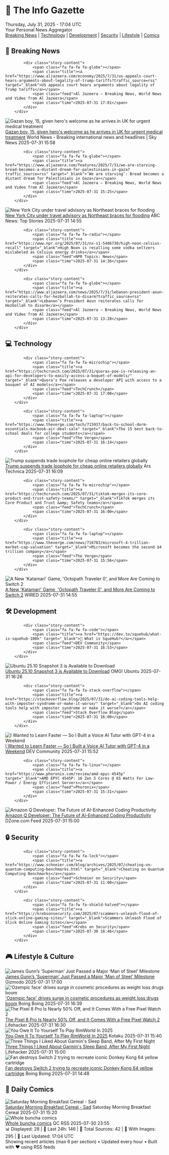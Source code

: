 <!-- Processing 54 RSS feeds at 2025-07-31 17:04:06 UTC -->
<!-- Processing: Saturday Morning Breakfast Cereal -->
<!-- Processing: Penny Arcade -->
<!-- Processing: Garfield -->
<!-- Processing: Cyanide & Happiness -->
<!-- Processing: Girl Genius -->
<!-- Processing: Dinosaur Comics -->
<!-- Processing: BBC World News -->
<!-- Processing: BBC Breaking News -->
<!-- Processing: Al Jazeera Breaking News -->
<!-- Processing: CBC News -->
<!-- Error processing https://rss.cbc.ca/lineup/topstories.xml: The read operation timed out -->
<!-- Processing: Reuters Top News -->
<!-- Processing: Guardian World News -->
<!-- Processing: Sky News World -->
<!-- Processing: TechCrunch -->
<!-- Processing: The Verge -->
<!-- Processing: Ars Technica -->
<!-- Processing: O'Reilly Radar -->
<!-- Processing: Hacker News -->
<!-- Processing: Dev.to -->
<!-- Processing: StackOverflow Blog -->
<!-- Processing: Phoronix Linux News -->
<!-- Processing: OMG! Ubuntu -->
<!-- Processing: DistroWatch -->
<!-- Processing: Linux.com -->
<!-- Processing: Red Hat Blog -->
<!-- Processing: GitHub Blog -->
<!-- Processing: Lifehacker -->
<!-- Processing: Gizmodo -->
<!-- Processing: Boing Boing -->
<!-- Processing: Krebs on Security -->
<!-- Processing: Schneier on Security -->
<!-- Generated 12 new posts out of 31 feeds processed -->
<div class="newspaper-header">
    <h1 class="newspaper-title">📰 The Info Gazette</h1>
    <div class="newspaper-date">Thursday, July 31, 2025 - 17:04 UTC</div>
    <div class="newspaper-subtitle">Your Personal News Aggregator</div>
</div>

<div class="newspaper-nav">
    <a href="#breaking">Breaking News</a> |
    <a href="#tech">Technology</a> |
    <a href="#dev">Development</a> |
    <a href="#security">Security</a> |
    <a href="#lifestyle">Lifestyle</a> |
    <a href="#webcomics">Comics</a>
</div>

<div class="news-section breaking-news" id="breaking">
<h2 class="section-header">🚨 Breaking News</h2>
<div class="stories-container">
<div class="story">
            
            <div class="story-content">
                <span class="fa fa-fw fa-globe"></span>
                <span class="title"><a href="https://www.aljazeera.com/economy/2025/7/31/us-appeals-court-hears-arguments-about-legality-of-trump-tariffs?traffic_source=rss" target="_blank">US appeals court hears arguments about legality of Trump tariffs</a></span>
                <span class="feed">Al Jazeera – Breaking News, World News and Video from Al Jazeera</span>
                <span class="time">2025-07-31 17:01</span>
            </div>
        </div>
<div class="story">
            <img src="https://e3.365dm.com/25/07/1920x1080/skynews-alshagnobi-gaza_6979254.jpg?20250731175424" alt="Gazan boy, 15, given hero&#x27;s welcome as he arrives in UK for urgent medical treatment" class="story-image" loading="lazy" onerror="this.style.display='none'">
            <div class="story-content">
                <span class="fa fa-fw fa-satellite"></span>
                <span class="title"><a href="https://news.sky.com/story/gazan-boy-15-given-heros-welcome-as-he-arrives-in-uk-for-urgent-medical-treatment-13404742" target="_blank">Gazan boy, 15, given hero&#x27;s welcome as he arrives in UK for urgent medical treatment</a></span>
                <span class="feed">World News - Breaking international news and headlines | Sky News</span>
                <span class="time">2025-07-31 15:58</span>
            </div>
        </div>
<div class="story">
            
            <div class="story-content">
                <span class="fa fa-fw fa-globe"></span>
                <span class="title"><a href="https://www.aljazeera.com/features/2025/7/31/we-are-starving-bread-becomes-a-distant-dream-for-palestinians-in-gaza?traffic_source=rss" target="_blank">‘We are starving’: Bread becomes a distant dream for Palestinians in Gaza</a></span>
                <span class="feed">Al Jazeera – Breaking News, World News and Video from Al Jazeera</span>
                <span class="time">2025-07-31 15:25</span>
            </div>
        </div>
<div class="story">
            <img src="https://s.abcnews.com/images/US/rain-nyc-gty-jef-250731_1753966530643_hpMain_4x3t_384.jpg" alt="New York City under travel advisory as Northeast braces for flooding" class="story-image" loading="lazy" onerror="this.style.display='none'">
            <div class="story-content">
                <span class="fa fa-fw fa-tv"></span>
                <span class="title"><a href="https://abcnews.go.com/US/flash-flooding-northeast-dangerous-heat-humidity-pushes-south/story?id=124237066" target="_blank">New York City under travel advisory as Northeast braces for flooding</a></span>
                <span class="feed">ABC News: Top Stories</span>
                <span class="time">2025-07-31 14:55</span>
            </div>
        </div>
<div class="story">
            
            <div class="story-content">
                <span class="fa fa-fw fa-radio"></span>
                <span class="title"><a href="https://www.npr.org/2025/07/31/nx-s1-5486730/high-noon-celsius-recall" target="_blank">High Noon is recalling some vodka seltzers mislabeled as Celsius energy drinks</a></span>
                <span class="feed">NPR Topics: News</span>
                <span class="time">2025-07-31 14:36</span>
            </div>
        </div>
<div class="story">
            
            <div class="story-content">
                <span class="fa fa-fw fa-globe"></span>
                <span class="title"><a href="https://www.aljazeera.com/news/2025/7/31/lebanon-president-aoun-reiterates-calls-for-hezbollah-to-disarm?traffic_source=rss" target="_blank">Lebanon’s President Aoun reiterates calls for Hezbollah to disarm</a></span>
                <span class="feed">Al Jazeera – Breaking News, World News and Video from Al Jazeera</span>
                <span class="time">2025-07-31 13:28</span>
            </div>
        </div>
</div>
</div>
<div class="news-section tech-news" id="tech">
<h2 class="section-header">💻 Technology</h2>
<div class="stories-container">
<div class="story">
            
            <div class="story-content">
                <span class="fa fa-fw fa-microchip"></span>
                <span class="title"><a href="https://techcrunch.com/2025/07/31/quoras-poe-is-releasing-an-api-for-developers-to-easily-access-a-boquet-of-models/" target="_blank">Quora’s Poe releases a developer API with access to a bouquet of AI models</a></span>
                <span class="feed">TechCrunch</span>
                <span class="time">2025-07-31 17:00</span>
            </div>
        </div>
<div class="story">
            
            <div class="story-content">
                <span class="fa fa-fw fa-laptop"></span>
                <span class="title"><a href="https://www.theverge.com/tech/715937/back-to-school-dorm-essentials-macbook-air-deal-sale" target="_blank">The 15 best back-to-school deals for college students</a></span>
                <span class="feed">The Verge</span>
                <span class="time">2025-07-31 16:14</span>
            </div>
        </div>
<div class="story">
            <img src="https://cdn.arstechnica.net/wp-content/uploads/2025/07/GettyImages-1438881240-500x500.jpg" alt="Trump suspends trade loophole for cheap online retailers globally" class="story-image" loading="lazy" onerror="this.style.display='none'">
            <div class="story-content">
                <span class="fa fa-fw fa-cog"></span>
                <span class="title"><a href="https://arstechnica.com/tech-policy/2025/07/trump-suspends-trade-loophole-for-cheap-online-retailers-globally/" target="_blank">Trump suspends trade loophole for cheap online retailers globally</a></span>
                <span class="feed">Ars Technica</span>
                <span class="time">2025-07-31 16:09</span>
            </div>
        </div>
<div class="story">
            
            <div class="story-content">
                <span class="fa fa-fw fa-microchip"></span>
                <span class="title"><a href="https://techcrunch.com/2025/07/31/tiktok-merges-its-core-product-and-trust-safety-teams/" target="_blank">TikTok merges its Core Product and Trust &amp; Safety teams</a></span>
                <span class="feed">TechCrunch</span>
                <span class="time">2025-07-31 16:00</span>
            </div>
        </div>
<div class="story">
            
            <div class="story-content">
                <span class="fa fa-fw fa-laptop"></span>
                <span class="title"><a href="https://www.theverge.com/news/716783/microsoft-4-trillion-market-cap-valuation" target="_blank">Microsoft becomes the second $4 trillion company</a></span>
                <span class="feed">The Verge</span>
                <span class="time">2025-07-31 15:56</span>
            </div>
        </div>
<div class="story">
            <img src="https://media.wired.com/photos/688b782158a59c73e240df4c/master/pass/ND2.jpg" alt="A New &#x27;Katamari&#x27; Game, &#x27;Octopath Traveler 0&#x27;, and More Are Coming to Switch 2" class="story-image" loading="lazy" onerror="this.style.display='none'">
            <div class="story-content">
                <span class="fa fa-fw fa-bolt"></span>
                <span class="title"><a href="https://www.wired.com/story/a-new-katamari-game-octopath-traveler-0-and-more-are-coming-to-switch-2/" target="_blank">A New &#x27;Katamari&#x27; Game, &#x27;Octopath Traveler 0&#x27;, and More Are Coming to Switch 2</a></span>
                <span class="feed">WIRED</span>
                <span class="time">2025-07-31 14:55</span>
            </div>
        </div>
</div>
</div>
<div class="news-section dev-news" id="dev">
<h2 class="section-header">🛠️ Development</h2>
<div class="stories-container">
<div class="story">
            
            <div class="story-content">
                <span class="fa fa-fw fa-code"></span>
                <span class="title"><a href="https://dev.to/squehub/what-is-squehub-100k" target="_blank">👋 What is SqueHub?</a></span>
                <span class="feed">DEV Community</span>
                <span class="time">2025-07-31 16:53</span>
            </div>
        </div>
<div class="story">
            <img src="https://i0.wp.com/www.omgubuntu.co.uk/wp-content/uploads/2022/05/kinetic-kudu-ubuntu-download.jpg?resize=406%2C232&amp;ssl=1" alt="Ubuntu 25.10 Snapshot 3 is Available to Download" class="story-image" loading="lazy" onerror="this.style.display='none'">
            <div class="story-content">
                <span class="fa fa-fw fa-ubuntu"></span>
                <span class="title"><a href="https://www.omgubuntu.co.uk/2025/07/ubuntu-25-10-snapshot-3-now-available-to-download" target="_blank">Ubuntu 25.10 Snapshot 3 is Available to Download</a></span>
                <span class="feed">OMG! Ubuntu</span>
                <span class="time">2025-07-31 16:26</span>
            </div>
        </div>
<div class="story">
            
            <div class="story-content">
                <span class="fa fa-fw fa-stack-overflow"></span>
                <span class="title"><a href="https://stackoverflow.blog/2025/07/31/do-ai-coding-tools-help-with-imposter-syndrome-or-make-it-worse/" target="_blank">Do AI coding tools help with imposter syndrome or make it worse?</a></span>
                <span class="feed">Stack Overflow Blog</span>
                <span class="time">2025-07-31 16:00</span>
            </div>
        </div>
<div class="story">
            <img src="https://media2.dev.to/dynamic/image/width=800%2Cheight=%2Cfit=scale-down%2Cgravity=auto%2Cformat=auto/https%3A%2F%2Fdev-to-uploads.s3.amazonaws.com%2Fuploads%2Farticles%2Fmjud5ygu3ynn9a7cxvi6.png" alt="I Wanted to Learn Faster — So I Built a Voice AI Tutor with GPT-4 in a Weekend" class="story-image" loading="lazy" onerror="this.style.display='none'">
            <div class="story-content">
                <span class="fa fa-fw fa-code"></span>
                <span class="title"><a href="https://dev.to/sholajegede/i-wanted-to-learn-faster-so-i-built-a-voice-ai-tutor-with-gpt-4-in-a-weekend-3ke0" target="_blank">I Wanted to Learn Faster — So I Built a Voice AI Tutor with GPT-4 in a Weekend</a></span>
                <span class="feed">DEV Community</span>
                <span class="time">2025-07-31 15:52</span>
            </div>
        </div>
<div class="story">
            
            <div class="story-content">
                <span class="fa fa-fw fa-linux"></span>
                <span class="title"><a href="https://www.phoronix.com/review/amd-epyc-4545p" target="_blank">AMD EPYC 4545P: 16 Zen 5 Cores @ 65 Watts For Low-Power / Energy Efficient Servers</a></span>
                <span class="feed">Phoronix</span>
                <span class="time">2025-07-31 15:31</span>
            </div>
        </div>
<div class="story">
            <img src="https://dz2cdn1.dzone.com/thumbnail?fid=18539444&w=600" alt="Amazon Q Developer: The Future of AI-Enhanced Coding Productivity" class="story-image" loading="lazy" onerror="this.style.display='none'">
            <div class="story-content">
                <span class="fa fa-fw fa-newspaper"></span>
                <span class="title"><a href="https://dzone.com/articles/amazon-q-developer-ai-coding-productivity" target="_blank">Amazon Q Developer: The Future of AI-Enhanced Coding Productivity</a></span>
                <span class="feed">DZone.com Feed</span>
                <span class="time">2025-07-31 15:00</span>
            </div>
        </div>
</div>
</div>
<div class="news-section security-news" id="security">
<h2 class="section-header">🔒 Security</h2>
<div class="stories-container">
<div class="story">
            
            <div class="story-content">
                <span class="fa fa-fw fa-lock"></span>
                <span class="title"><a href="https://www.schneier.com/blog/archives/2025/07/cheating-on-quantum-computing-benchmarks.html" target="_blank">Cheating on Quantum Computing Benchmarks</a></span>
                <span class="feed">Schneier on Security</span>
                <span class="time">2025-07-31 11:00</span>
            </div>
        </div>
<div class="story">
            
            <div class="story-content">
                <span class="fa fa-fw fa-shield-halved"></span>
                <span class="title"><a href="https://krebsonsecurity.com/2025/07/scammers-unleash-flood-of-slick-online-gaming-sites/" target="_blank">Scammers Unleash Flood of Slick Online Gaming Sites</a></span>
                <span class="feed">Krebs on Security</span>
                <span class="time">2025-07-30 18:46</span>
            </div>
        </div>
</div>
</div>
<div class="news-section lifestyle-news" id="lifestyle">
<h2 class="section-header">🎮 Lifestyle & Culture</h2>
<div class="stories-container">
<div class="story">
            <img src="https://gizmodo.com/app/uploads/2025/07/Man-of-Steel-Yelling.jpg" alt="James Gunn’s ‘Superman’ Just Passed a Major ‘Man of Steel’ Milestone" class="story-image" loading="lazy" onerror="this.style.display='none'">
            <div class="story-content">
                <span class="fa fa-fw fa-computer"></span>
                <span class="title"><a href="https://gizmodo.com/james-gunns-superman-just-passed-a-major-man-of-steel-milestone-2000637244" target="_blank">James Gunn’s ‘Superman’ Just Passed a Major ‘Man of Steel’ Milestone</a></span>
                <span class="feed">Gizmodo</span>
                <span class="time">2025-07-31 17:00</span>
            </div>
        </div>
<div class="story">
            <img src="https://i0.wp.com/boingboing.net/wp-content/uploads/2025/03/glp-1.jpg?fit=1080%2C720&amp;quality=60&amp;ssl=1" alt="&#x27;Ozempic face&#x27; drives surge in cosmetic procedures as weight loss drugs boom" class="story-image" loading="lazy" onerror="this.style.display='none'">
            <div class="story-content">
                <span class="fa fa-fw fa-arrow-right"></span>
                <span class="title"><a href="https://boingboing.net/2025/07/31/ozempic-face-drives-surge-in-cosmetic-procedures-as-weight-loss-drugs-boom.html" target="_blank">&#x27;Ozempic face&#x27; drives surge in cosmetic procedures as weight loss drugs boom</a></span>
                <span class="feed">Boing Boing</span>
                <span class="time">2025-07-31 16:39</span>
            </div>
        </div>
<div class="story">
            <img src="https://lifehacker.com/imagery/articles/01K1GKKVACN8EHFDXTC1WANV74/hero-image.png" alt="The Pixel 8 Pro Is Nearly 50% Off, and It Comes With a Free Pixel Watch 2" class="story-image" loading="lazy" onerror="this.style.display='none'">
            <div class="story-content">
                <span class="fa fa-fw fa-life-ring"></span>
                <span class="title"><a href="https://lifehacker.com/tech/pixel-8-pro-sale-pixel-watch-2?utm_medium=RSS" target="_blank">The Pixel 8 Pro Is Nearly 50% Off, and It Comes With a Free Pixel Watch 2</a></span>
                <span class="feed">Lifehacker</span>
                <span class="time">2025-07-31 16:30</span>
            </div>
        </div>
<div class="story">
            <img src="https://i.kinja-img.com/image/upload/c_fit,q_80,w_636/pbhpwr1wznnzehty5i8t.jpg" alt="You Owe It To Yourself To Play RimWorld In 2025" class="story-image" loading="lazy" onerror="this.style.display='none'">
            <div class="story-content">
                <span class="fa fa-fw fa-gamepad"></span>
                <span class="title"><a href="https://kotaku.com/rimworld-odyssey-expansion-colony-randy-random-1851787430" target="_blank">You Owe It To Yourself To Play RimWorld In 2025</a></span>
                <span class="feed">Kotaku</span>
                <span class="time">2025-07-31 15:40</span>
            </div>
        </div>
<div class="story">
            <img src="https://lifehacker.com/imagery/articles/01K1GFQDRKWYETA2AHJCCF6K8T/hero-image.jpg" alt="Three Things I Liked About Garmin&#x27;s Sleep Band, After My First Night" class="story-image" loading="lazy" onerror="this.style.display='none'">
            <div class="story-content">
                <span class="fa fa-fw fa-life-ring"></span>
                <span class="title"><a href="https://lifehacker.com/health/three-things-i-liked-garmin-sleep-band?utm_medium=RSS" target="_blank">Three Things I Liked About Garmin&#x27;s Sleep Band, After My First Night</a></span>
                <span class="feed">Lifehacker</span>
                <span class="time">2025-07-31 15:00</span>
            </div>
        </div>
<div class="story">
            <img src="https://i0.wp.com/boingboing.net/wp-content/uploads/2025/04/Nintendo_Switch_2.jpeg?fit=1080%2C723&amp;quality=60&amp;ssl=1" alt="Fan destroys Switch 2 trying to recreate iconic Donkey Kong 64 yellow cartridge" class="story-image" loading="lazy" onerror="this.style.display='none'">
            <div class="story-content">
                <span class="fa fa-fw fa-arrow-right"></span>
                <span class="title"><a href="https://boingboing.net/2025/07/31/fan-destroys-switch-2-trying-to-recreate-iconic-donkey-kong-64-yellow-cartridge.html" target="_blank">Fan destroys Switch 2 trying to recreate iconic Donkey Kong 64 yellow cartridge</a></span>
                <span class="feed">Boing Boing</span>
                <span class="time">2025-07-31 14:48</span>
            </div>
        </div>
</div>
</div>
<div class="news-section webcomics-section" id="webcomics">
<h2 class="section-header">🎨 Daily Comics</h2>
<div class="stories-container">
<div class="story">
            <img src="https://www.smbc-comics.com/comics/1753765652-20250731.png" alt="Saturday Morning Breakfast Cereal - Sad" class="story-image" loading="lazy" onerror="this.style.display='none'">
            <div class="story-content">
                <span class="fa fa-fw fa-smile"></span>
                <span class="title"><a href="https://www.smbc-comics.com/comic/sad-6" target="_blank">Saturday Morning Breakfast Cereal - Sad</a></span>
                <span class="feed">Saturday Morning Breakfast Cereal</span>
                <span class="time">2025-07-31 15:20</span>
            </div>
        </div>
<div class="story">
            <img src="http://www.questionablecontent.net/comics/5609.png" alt="Whole buncha comics" class="story-image" loading="lazy" onerror="this.style.display='none'">
            <div class="story-content">
                <span class="fa fa-fw fa-music"></span>
                <span class="title"><a href="http://questionablecontent.net" target="_blank">Whole buncha comics</a></span>
                <span class="feed">QC RSS</span>
                <span class="time">2025-07-30 23:55</span>
            </div>
        </div>
</div>
</div>

<div class="newspaper-footer">
    <div class="stats">
        📊 Displayed: 28 | 📅 Last 24h: 146 | 📡 Total Sources: 42 | 📸 With Images: 295 |
        🔄 Last Updated: 17:04 UTC
    </div>
    <div class="footer-note">
        Showing recent articles (max 6 per section) • Updated every hour • Built with ❤️ using RSS feeds
    </div>
</div>
